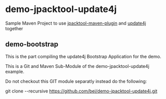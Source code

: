 # demo-jpacktool-update4j

Sample Maven Project to use [jpacktool-maven-plugin](https://github.com/agilhard-oss/jpacktool/tree/master/jpacktool-maven-plugin)
and [update4j](https://github.com/update4j/update4j) together

## demo-bootstrap

This is the part compiling the update4j Bootstrap Application for the demo.


This is a Git and Maven Sub-Module of the demo-jpacktool-update4j example.

Do not checkout this GIT module separatly instead do the following:

git clone --recursive https://github.com/bei/demo-jpacktool-update4j.git


